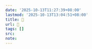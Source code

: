 ```yaml
---
date: '2025-10-13T11:27:39+08:00'
lastmod: '2025-10-13T13:04:51+08:00'
title: 󰘽
url: 󰘽
tags: []
src:
note:
---
```

